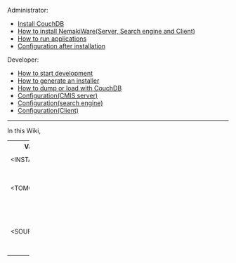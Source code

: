 Administrator:
* [Install CouchDB](https://github.com/NemakiWare/NemakiWare/wiki/Install-CouchDB)
* [How to install NemakiWare(Server, Search engine and Client) ](https://github.com/NemakiWare/NemakiWare/wiki/How-to-install-NemakiWare%28Server,-Search-engine-and-Client%29)
* [How to run applications](https://github.com/NemakiWare/NemakiWare/wiki/How-to-run-applications)
* [Configuration after installation](https://github.com/NemakiWare/NemakiWare/wiki/Configuration-after-installation)

Developer:
* [How to start development](https://github.com/NemakiWare/NemakiWare/wiki/How-to-start-development)
* [How to generate an installer](https://github.com/NemakiWare/NemakiWare/wiki/How-to-generate-an-installer)
* [How to dump or load with CouchDB](https://github.com/NemakiWare/NemakiWare/wiki/How-to-dump-or--load-with-CouchDB)
* [Configuration(CMIS server)](https://github.com/NemakiWare/NemakiWare/wiki/Configuration%28CMIS-server%29)
* [Configuration(search engine)](https://github.com/NemakiWare/NemakiWare/wiki/Configuration%28search-engine%29)
* [Configuration(Client)](https://github.com/NemakiWare/NemakiWare/wiki/Configuration%28Client%29)

---
In this Wiki,
<table style="width:10%; border:0; font-size:1em;">
<tr><th>Variable</th><th>Description</th></tr>
<tr><td>&lt;INSTALL_PATH&gt;</td><td>The target folder of the installer</td></tr>
<tr><td>&lt;TOMCAT_PATH&gt;</td><td>The installed tomcat's folder. <br/>This equals to<br/>&lt;INSTALL_PATH&gt;/apache-tomcat-7.x.xx/</td></tr>
<tr><td>&lt;SOURCE_PATH&gt;</td><td>The root folder of the source code.<br/>If you have cloned this repository, the created folder "NemakiWare" is SOURCE_PATH.</td></tr>
</table>